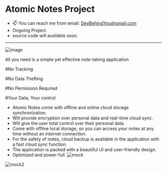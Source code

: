 # Atomic Notes Project
- 📫 You can reach me from email: DevBehindYou@gmail.com
- Ongoing Project.
- source code will available soon.
__________________________________________________________________
![image](https://github.com/DevBehindYou/Atomic-Notes-Project/assets/147663456/a6519e43-0e3e-4ce6-aebe-d508a1aadf97)

All you need is a simple yet effective note-taking application

#No Tracking

#No Data Thefting

#No Permission Required

#Your Data, Your control

- Atomic Notes come with offline and online cloud storage synchronization.
- Will provide encryption over personal data and real-time cloud sync.
- Will give the user total control over their personal data.
- Come with offline local storage, so you can access your notes at any time without an internet connection.
- For the safety of notes, cloud backup is available in the application with a fast cloud sync function. 
- The application is packed with a beautiful UI and user-friendly design.
- Optimized and power-full.
![mock](https://github.com/DevBehindYou/Atomic-Notes-Project/assets/147663456/ee81f9b8-cdcf-4859-8e75-c2161d61c19e)

![mock2](https://github.com/DevBehindYou/Atomic-Notes-Project/assets/147663456/a1a06f2b-f2c8-48e1-9bbc-a8955209b077)





